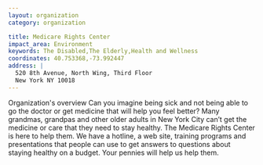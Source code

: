 ```yaml
---
layout: organization
category: organization

title: Medicare Rights Center
impact_area: Environment
keywords: The Disabled,The Elderly,Health and Wellness
coordinates: 40.753368,-73.992447
address: |
  520 8th Avenue, North Wing, Third Floor
  New York NY 10018
---
```

Organization's overview
Can you imagine being sick and not being able to go the doctor or get medicine that will help you feel better? Many grandmas, grandpas and other older adults in New York City can’t get the medicine or care that they need to stay healthy. The Medicare Rights Center is here to help them. We have a hotline, a web site, training programs and presentations that people can use to get answers to questions about staying healthy on a budget. Your pennies will help us help them.